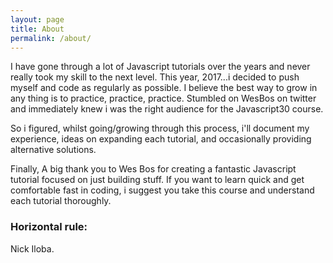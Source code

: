 ```yaml
---
layout: page
title: About
permalink: /about/
---
```


I have gone through a lot of Javascript tutorials over the years and never really took my skill to the next level. This year, 2017...i decided to push myself and code as regularly as possible. I believe the best way to grow in any thing is to practice, practice, practice. Stumbled on WesBos on twitter and immediately knew i was the right audience for the Javascript30 course.

So i figured, whilst going/growing through this process, i'll document my experience, ideas on expanding each tutorial, and occasionally providing alternative solutions.

Finally, A big thank you to Wes Bos for creating a fantastic Javascript tutorial focused on just building stuff. If you want to learn quick and get comfortable fast in coding, i suggest you take this course and understand each tutorial thoroughly.

### Horizontal rule:
Nick Iloba.
